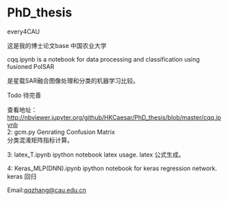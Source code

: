# PhD_thesis
every4CAU  

这是我的博士论文base
中国农业大学  

cqq.ipynb 
is a notebook for data processing and classification using fusioned PolSAR   

是星载SAR融合图像处理和分类的机器学习比较。   

Todo
待完善   

查看地址：   
http://nbviewer.jupyter.org/github/HKCaesar/PhD_thesis/blob/master/cqq.ipynb   
2: gcm.py
Genrating Confusion Matrix  
分类混淆矩阵指标计算。 
 
3: latex_T.ipynb 
ipython notebook latex usage. 
latex 公式生成。  

4: Keras_MLP(DNN).ipynb 
ipython notebook for keras regression network. 
keras 回归

Email:qqzhang@cau.edu.cn  
